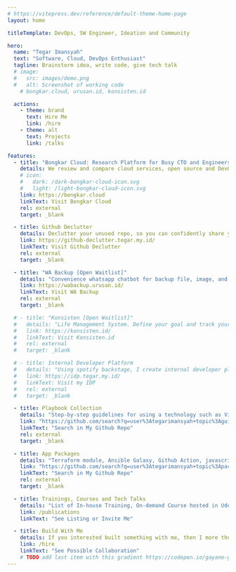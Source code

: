 ```yaml
---
# https://vitepress.dev/reference/default-theme-home-page
layout: home

titleTemplate: DevOps, SW Engineer, Ideation and Community  

hero:
  name: "Tegar Imansyah"
  text: "Software, Cloud, DevOps Enthusiast"
  tagline: Brainstorm idea, write code, give tech talk 
  # image:
  #   src: images/demo.png
  #   alt: Screenshot of working code
    # bongkar.cloud, urusan.id, konsisten.id

  actions:
    - theme: brand
      text: Hire Me
      link: /hire
    - theme: alt
      text: Projects
      link: /talks

features:
  - title: "Bongkar Cloud: Research Platform for Busy CTO and Engineers"
    details: We review and compare cloud services, open source and DevOps tools functionality, price and limitation for real use case. Save time and build with confidence.
    # icon:
    #   dark: /dark-bongkar-cloud-icon.svg
    #   light: /light-bongkar-cloud-icon.svg
    link: https://bongkar.cloud
    linkText: Visit Bongkar Cloud
    rel: external
    target: _blank

  - title: Github Declutter
    details: Declutter your unused repo, so you can confidently share your GitHub profile
    link: https://github-declutter.tegar.my.id/
    linkText: Visit Github Declutter
    rel: external
    target: _blank

  - title: "WA Backup [Open Waitlist]"
    details: "Convenience whatsapp chatbot for backup file, image, and chat to google drive. Simply forward it to us (or your own number)"
    link: https://wabackup.urusan.id/
    linkText: Visit WA Backup
    rel: external
    target: _blank

  # - title: "Konsisten [Open Waitlist]"
  #   details: "Life Management System. Define your goal and track your daily activities whether it's align with it or not"
  #   link: https://konsisten.id/
  #   linkText: Visit Konsisten.id
  #   rel: external
  #   target: _blank

  # - title: Internal Developer Platform
  #   details: "Using spotify backstage, I create internal developer platform for my own github repository"
  #   link: https://idp.tegar.my.id/
  #   linkText: Visit my IDP
  #   rel: external
  #   target: _blank

  - title: Playbook Collection
    details: "Step-by-step guidelines for using a technology such as Vitepress, Ghost, Pocketbase, Docker Swarm and Knative (Kubernetes)"
    link: "https://github.com/search?q=user%3Ategarimansyah+topic%3Aguideline&type=repositories"
    linkText: "Search in My Github Repo"
    rel: external
    target: _blank

  - title: App Packages
    details: "Terraform module, Ansible Galaxy, Github Action, javascript package (npm), Python package (pypi) and other"  
    link: "https://github.com/search?q=user%3Ategarimansyah+topic%3Apackage&type=repositories"
    linkText: "Search in My Github Repo"
    rel: external
    target: _blank

  - title: Trainings, Courses and Tech Talks
    details: "List of In-house Training, On-demand Course hosted in Udemy, Online Class via Zoom and Community Tech Talks as a Instructor / Advisor / Speaker."
    link: /publications
    linkText: "See Listing or Invite Me"

  - title: Build With Me
    details: If you interested built something with me, then I more then welcome to discuss about it. Free 1 Hour Consultation.
    link: /hire
    linkText: "See Possible Collaboration"
    # TODO add last item with this gradient https://codepen.io/gayane-gasparyan/pen/jOmaBQK
---
```


